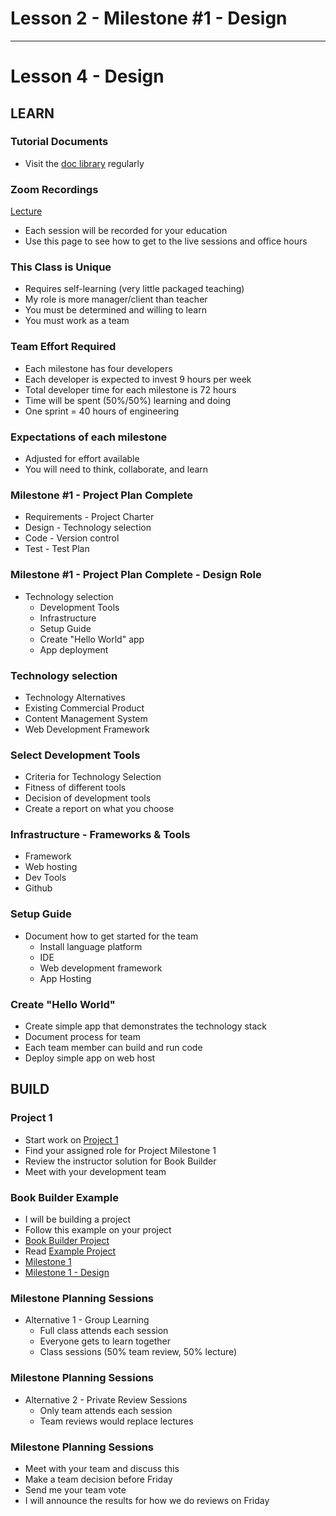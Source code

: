 # Lesson 2 - Milestone #1 - Design

---

# Lesson 4 - Design

## LEARN

### Tutorial Documents
* Visit the [doc library](../docs/Index) regularly


### Zoom Recordings

<a href="/course/cs350/docs/ZoomLectures" class="unc-button">Lecture</a>

* Each session will be recorded for your education
* Use this page to see how to get to the live sessions and office hours


### This Class is Unique
* Requires self-learning (very little packaged teaching)
* My role is more manager/client than teacher
* You must be determined and willing to learn
* You must work as a team


### Team Effort Required
* Each milestone has four developers
* Each developer is expected to invest 9 hours per week
* Total developer time for each milestone is 72 hours
* Time will be spent (50%/50%) learning and doing
* One sprint = 40 hours of engineering


### Expectations of each milestone
* Adjusted for effort available
* You will need to think, collaborate, and learn


### Milestone #1 - Project Plan Complete
* Requirements - Project Charter
* Design - Technology selection
* Code - Version control
* Test - Test Plan


### Milestone #1 - Project Plan Complete - Design Role
* Technology selection
    * Development Tools
    * Infrastructure
    * Setup Guide
    * Create "Hello World" app
    * App deployment


### Technology selection
* Technology Alternatives
* Existing Commercial Product
* Content Management System
* Web Development Framework


### Select Development Tools
* Criteria for Technology Selection
* Fitness of different tools
* Decision of development tools
* Create a report on what you choose


### Infrastructure - Frameworks & Tools
* Framework
* Web hosting
* Dev Tools
* Github


### Setup Guide
* Document how to get started for the team
    * Install language platform
    * IDE
    * Web development framework
    * App Hosting


### Create "Hello World"
* Create simple app that demonstrates the technology stack
* Document process for team
* Each team member can build and run code
* Deploy simple app on web host



## BUILD

### Project 1
* Start work on [Project 1](../project/01)
* Find your assigned role for Project Milestone 1
* Review the instructor solution for Book Builder
* Meet with your development team


### Book Builder Example
* I will be building a project
* Follow this example on your project
* [Book Builder Project](https://github.com/Mark-Seaman/Mark-Seaman.github.io/blob/master/BookBuilder/Index.md)
* Read [Example Project](../docs/ExampleProject)
* [Milestone 1](https://github.com/Mark-Seaman/Mark-Seaman.github.io/blob/master/BookBuilder/Milestone-1/Index.md)
* [Milestone 1 - Design](https://github.com/Mark-Seaman/Mark-Seaman.github.io/blob/master/BookBuilder/Milestone-1/Design.md)


### Milestone Planning Sessions
* Alternative 1 - Group Learning
    * Full class attends each session
    * Everyone gets to learn together
    * Class sessions (50% team review, 50% lecture)
    
    
### Milestone Planning Sessions
* Alternative 2 - Private Review Sessions
    * Only team attends each session
    * Team reviews would replace lectures
   
   
### Milestone Planning Sessions
* Meet with your team and discuss this
* Make a team decision before Friday
* Send me your team vote 
* I will announce the results for how we do reviews on Friday
    
